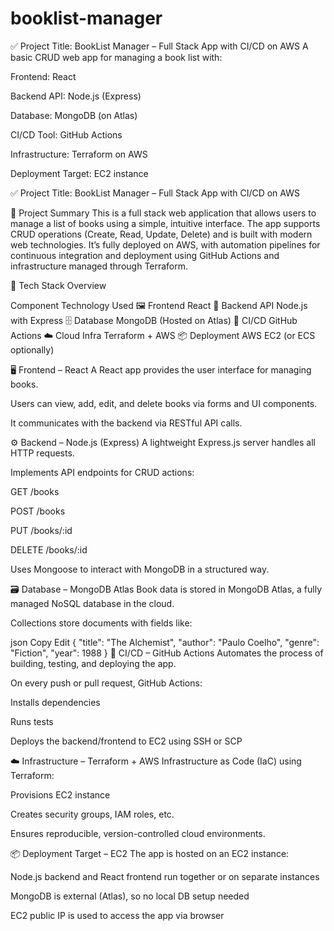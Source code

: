# booklist-manager

✅ Project Title: BookList Manager – Full Stack App with CI/CD on AWS
A basic CRUD web app for managing a book list with:
 
Frontend: React
 
Backend API: Node.js (Express)
 
Database: MongoDB (on Atlas)
 
CI/CD Tool: GitHub Actions
 
Infrastructure: Terraform on AWS
 
Deployment Target: EC2 instance
 
 
✅ Project Title:
BookList Manager – Full Stack App with CI/CD on AWS
 
🚀 Project Summary
This is a full stack web application that allows users to manage a list of books using a simple, intuitive interface. The app supports CRUD operations (Create, Read, Update, Delete) and is built with modern web technologies. It’s fully deployed on AWS, with automation pipelines for continuous integration and deployment using GitHub Actions and infrastructure managed through Terraform.
 
🧱 Tech Stack Overview
 
Component	Technology Used
🖼️ Frontend	React
🧠 Backend API	Node.js with Express
🗄️ Database	MongoDB (Hosted on Atlas)
🔁 CI/CD	GitHub Actions
☁️ Cloud Infra	Terraform + AWS
📦 Deployment	AWS EC2 (or ECS optionally)
 
🖥️ Frontend – React
A React app provides the user interface for managing books.
 
Users can view, add, edit, and delete books via forms and UI components.
 
It communicates with the backend via RESTful API calls.
 
⚙️ Backend – Node.js (Express)
A lightweight Express.js server handles all HTTP requests.
 
 
Implements API endpoints for CRUD actions:
 
GET /books
 
POST /books
 
PUT /books/:id
 
DELETE /books/:id
 
Uses Mongoose to interact with MongoDB in a structured way.
 
🗃️ Database – MongoDB Atlas
Book data is stored in MongoDB Atlas, a fully managed NoSQL database in the cloud.
 
Collections store documents with fields like:
 
json
Copy
Edit
{
  "title": "The Alchemist",
  "author": "Paulo Coelho",
  "genre": "Fiction",
  "year": 1988
}
🔁 CI/CD – GitHub Actions
Automates the process of building, testing, and deploying the app.
 
On every push or pull request, GitHub Actions:
 
Installs dependencies
 
Runs tests
 
Deploys the backend/frontend to EC2 using SSH or SCP
 
☁️ Infrastructure – Terraform + AWS
Infrastructure as Code (IaC) using Terraform:
 
Provisions EC2 instance
 
Creates security groups, IAM roles, etc.
 
Ensures reproducible, version-controlled cloud environments.
 
📦 Deployment Target – EC2
The app is hosted on an EC2 instance:
 
Node.js backend and React frontend run together or on separate instances
 
MongoDB is external (Atlas), so no local DB setup needed
 
EC2 public IP is used to access the app via browser

